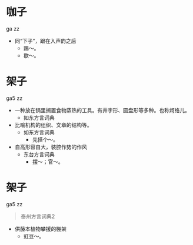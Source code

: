 # 咖子
ga zz
- 同“下子”，跟在入声韵之后
  - 踢～。
  - 歇～。

# 架子
ga5 zz
+ 一种放在锅里搁置食物蒸热的工具。有井字形、圆盘形等多种。也称炣络儿。
  * 如东方言词典
+ 比喻机构的组织、文章的结构等。
  * 如东方言词典
    - 先搭个～。
+ 自高形容自大，装腔作势的作风
  * 东台方言词典
    - 摆～；官～。


# 架子
ga5 zz
> 泰州方言词典2
- 供藤本植物攀援的棚架
  - 豇豆～。